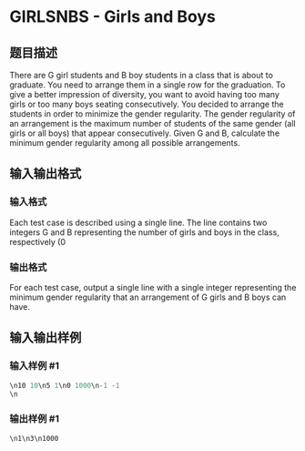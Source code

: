 # GIRLSNBS - Girls and Boys

## 题目描述

There are G girl students and B boy students in a class that is about to graduate. You need to arrange them in a single row for the graduation. To give a better impression of diversity, you want to avoid having too many girls or too many boys seating consecutively. You decided to arrange the students in order to minimize the gender regularity. The gender regularity of an arrangement is the maximum number of students of the same gender (all girls or all boys) that appear consecutively. Given G and B, calculate the minimum gender regularity among all possible arrangements.

## 输入输出格式

### 输入格式

Each test case is described using a single line. The line contains two integers G and B representing the number of girls and boys in the class, respectively (0

### 输出格式

For each test case, output a single line with a single integer representing the minimum gender regularity that an arrangement of G girls and B boys can have.

## 输入输出样例

### 输入样例 #1

```cpp
\n10 10\n5 1\n0 1000\n-1 -1
\n
```


### 输出样例 #1

```cpp
\n1\n3\n1000
```



